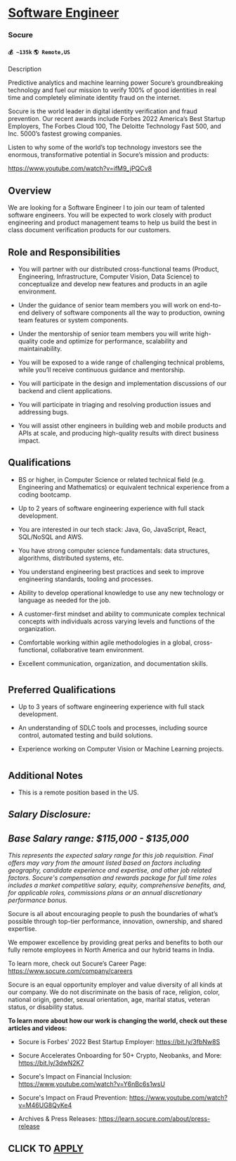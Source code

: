 # [Software Engineer](https://www.remotewlb.com/apply/software-engineer-84902)  
### Socure  
#### `💰 ~135k` `🌎 Remote,US`  

Description

Predictive analytics and machine learning power Socure’s groundbreaking technology and fuel our mission to verify 100% of good identities in real time and completely eliminate identity fraud on the internet.

Socure is the world leader in digital identity verification and fraud prevention. Our recent awards include Forbes 2022 America’s Best Startup Employers, The Forbes Cloud 100, The Deloitte Technology Fast 500, and Inc. 5000’s fastest growing companies.

Listen to why some of the world’s top technology investors see the enormous, transformative potential in Socure’s mission and products:

https://www.youtube.com/watch?v=ifM9_jPQCv8

## Overview

We are looking for a Software Engineer I to join our team of talented software engineers. You will be expected to work closely with product engineering and product management teams to help us build the best in class document verification products for our customers.

## Role and Responsibilities

  * You will partner with our distributed cross-functional teams (Product, Engineering, Infrastructure, Computer Vision, Data Science) to conceptualize and develop new features and products in an agile environment.

  * Under the guidance of senior team members you will work on end-to-end delivery of software components all the way to production, owning team features or system components.

  * Under the mentorship of senior team members you will write high-quality code and optimize for performance, scalability and maintainability.

  * You will be exposed to a wide range of challenging technical problems, while you’ll receive continuous guidance and mentorship.

  * You will participate in the design and implementation discussions of our backend and client applications.

  * You will participate in triaging and resolving production issues and addressing bugs.

  * You will assist other engineers in building web and mobile products and APIs at scale, and producing high-quality results with direct business impact.

## Qualifications

  * BS or higher, in Computer Science or related technical field (e.g. Engineering and Mathematics) or equivalent technical experience from a coding bootcamp.

  * Up to 2 years of software engineering experience with full stack development.

  * You are interested in our tech stack: Java, Go, JavaScript, React, SQL/NoSQL and AWS.

  * You have strong computer science fundamentals: data structures, algorithms, distributed systems, etc.

  * You understand engineering best practices and seek to improve engineering standards, tooling and processes.

  * Ability to develop operational knowledge to use any new technology or language as needed for the job.

  * A customer-first mindset and ability to communicate complex technical concepts with individuals across varying levels and functions of the organization.

  * Comfortable working within agile methodologies in a global, cross-functional, collaborative team environment.

  * Excellent communication, organization, and documentation skills.

#

##

## Preferred Qualifications

  * Up to 3 years of software engineering experience with full stack development.

  * An understanding of SDLC tools and processes, including source control, automated testing and build solutions.

  * Experience working on Computer Vision or Machine Learning projects.

#

##

## Additional Notes

  * This is a remote position based in the US.

##  _Salary Disclosure:_

##  _Base Salary range: $115,000 - $135,000_

 _This represents the expected salary range for this job requisition. Final offers may vary from the amount listed based on factors including geography, candidate experience and expertise, and other job related factors. Socure's compensation and rewards package for full time roles includes a market competitive salary, equity, comprehensive benefits, and, for applicable roles, commissions plans or an annual discretionary performance bonus._

Socure is all about encouraging people to push the boundaries of what’s possible through top-tier performance, innovation, ownership, and shared expertise.

We empower excellence by providing great perks and benefits to both our fully remote employees in North America and our hybrid teams in India.

To learn more, check out Socure’s Career Page: https://www.socure.com/company/careers

Socure is an equal opportunity employer and value diversity of all kinds at our company. We do not discriminate on the basis of race, religion, color, national origin, gender, sexual orientation, age, marital status, veteran status, or disability status.

 **To learn more about how our work is changing the world, check out these articles and videos:**

  * Socure is Forbes' 2022 Best Startup Employer: https://bit.ly/3fbNw8S

  * Socure Accelerates Onboarding for 50+ Crypto, Neobanks, and More: https://bit.ly/3dwN2K7

  * Socure's Impact on Financial Inclusion: https://www.youtube.com/watch?v=Y6nBc6s1wsU

  * Socure's Impact on Fraud Prevention: https://www.youtube.com/watch?v=M46UG8QyKe4

  * Archives & Press Releases: https://learn.socure.com/about/press-release

  
## CLICK TO [APPLY](https://www.remotewlb.com/apply/software-engineer-84902)

